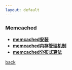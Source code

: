 ```yaml
---
layout: default
---
```



 
### Memcached
  * **[memcached安装](./detail/memcached安装.html)**
  * **[memcached内存管理机制](./detail/memcached内存管理机制.html)**
  * **[memcached分布式算法](./detail/memcached分布式算法.html)**


[back](./../../)